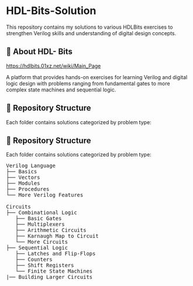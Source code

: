 # HDL-Bits-Solution
This repository contains my solutions to various HDLBits exercises to strengthen Verilog skills and understanding of digital design concepts. 

## 📌 About HDL- Bits 
https://hdlbits.01xz.net/wiki/Main_Page

A platform that provides hands-on exercises for learning Verilog and digital logic design with problems ranging from fundamental gates to more complex state machines and sequential logic.

## 📁 Repository Structure
Each folder contains solutions categorized by problem type:

## 📂 Repository Structure  

Each folder contains solutions categorized by problem type:  
<pre>
Verilog Language
├── Basics
├── Vectors
├── Modules
├── Procedures
└── More Verilog Features

Circuits
├── Combinational Logic
   ├── Basic Gates
   ├── Multiplexers
   ├── Arithmetic Circuits
   ├── Karnaugh Map to Circuit
   └── More Circuits
├── Sequential Logic
   ├── Latches and Flip-Flops
   ├── Counters
   ├── Shift Registers
   └── Finite State Machines
|── Building Larger Circuits
</pre>


    
